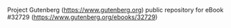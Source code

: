 Project Gutenberg (https://www.gutenberg.org) public repository for eBook #32729 (https://www.gutenberg.org/ebooks/32729)
